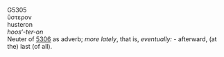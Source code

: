 G5305  
ὕστερον  
husteron  
*hoos‘-ter-on*  
Neuter of [5306](g5306) as adverb; *more* *lately*, that is,
*eventually:* - afterward, (at the) last (of all).  
